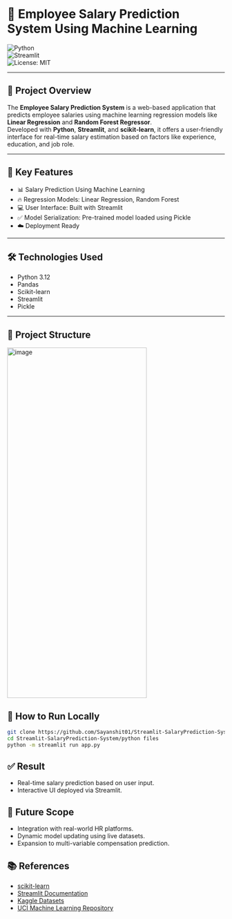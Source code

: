 # 🎯 Employee Salary Prediction System Using Machine Learning  

![Python](https://img.shields.io/badge/Python-3.12-blue?logo=python)  
![Streamlit](https://img.shields.io/badge/Streamlit-App-FF4B4B?logo=streamlit)  
![License: MIT](https://img.shields.io/badge/License-MIT-green.svg)  

---

## 📖 Project Overview  

The **Employee Salary Prediction System** is a web-based application that predicts employee salaries using machine learning regression models like **Linear Regression** and **Random Forest Regressor**.  
Developed with **Python**, **Streamlit**, and **scikit-learn**, it offers a user-friendly interface for real-time salary estimation based on factors like experience, education, and job role.  

---

## 🚀 Key Features  

- 📊 Salary Prediction Using Machine Learning  
- 🔥 Regression Models: Linear Regression, Random Forest  
- 💻 User Interface: Built with Streamlit  
- ✅ Model Serialization: Pre-trained model loaded using Pickle  
- ☁️ Deployment Ready  

---

## 🛠️ Technologies Used  

- Python 3.12  
- Pandas  
- Scikit-learn  
- Streamlit  
- Pickle  

---

## 🧩 Project Structure  

<img width="323" height="812" alt="image" src="https://github.com/user-attachments/assets/019bf864-3c48-49c5-8516-8e743c66c75d" />



## 📌 How to Run Locally  

```bash
git clone https://github.com/Sayanshit01/Streamlit-SalaryPrediction-System.git  
cd Streamlit-SalaryPrediction-System/python files  
python -m streamlit run app.py

```
## ✅ Result
- Real-time salary prediction based on user input.
- Interactive UI deployed via Streamlit.

## 🎯 Future Scope
- Integration with real-world HR platforms.
- Dynamic model updating using live datasets.
- Expansion to multi-variable compensation prediction.

## 📚 References
- [scikit-learn](https://scikit-learn.org/stable/)
- [Streamlit Documentation](https://docs.streamlit.io/)
- [Kaggle Datasets](https://www.kaggle.com)
- [UCI Machine Learning Repository](https://archive.ics.uci.edu/ml/datasets/adult)


